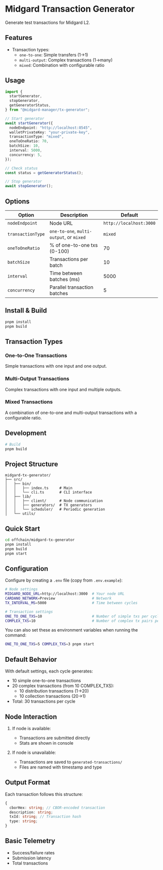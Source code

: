 # Midgard Transaction Generator

Generate test transactions for Midgard L2.

## Features

- Transaction types:
  - `one-to-one`: Simple transfers (1→1)
  - `multi-output`: Complex transactions (1→many)
  - `mixed`: Combination with configurable ratio

## Usage

```typescript
import {
  startGenerator,
  stopGenerator,
  getGeneratorStatus,
} from "@midgard-manager/tx-generator";

// Start generator
await startGenerator({
  nodeEndpoint: "http://localhost:8545",
  walletPrivateKey: "your-private-key",
  transactionType: "mixed",
  oneToOneRatio: 70,
  batchSize: 10,
  interval: 5000,
  concurrency: 5,
});

// Check status
const status = getGeneratorStatus();

// Stop generator
await stopGenerator();
```

## Options

| Option            | Description                              | Default                 |
| ----------------- | ---------------------------------------- | ----------------------- |
| `nodeEndpoint`    | Node URL                                 | `http://localhost:3000` |
| `transactionType` | `one-to-one`, `multi-output`, or `mixed` | `mixed`                 |
| `oneToOneRatio`   | % of one-to-one txs (0-100)              | 70                      |
| `batchSize`       | Transactions per batch                   | 10                      |
| `interval`        | Time between batches (ms)                | 5000                    |
| `concurrency`     | Parallel transaction batches             | 5                       |

## Install & Build

```bash
pnpm install
pnpm build
```

## Transaction Types

### One-to-One Transactions

Simple transactions with one input and one output.  

### Multi-Output Transactions

Complex transactions with one input and multiple outputs.

### Mixed Transactions

A combination of one-to-one and multi-output transactions with a configurable ratio. 

## Development

```bash
# Build
pnpm build
```

## Project Structure

```
midgard-tx-generator/
├── src/
│   ├── bin/
│   │   ├── index.ts     # Main
│   │   └── cli.ts       # CLI interface
│   ├── lib/
│   │   ├── client/      # Node communication
│   │   ├── generators/  # TX generators
│   │   └── scheduler/   # Periodic generation
│   └── utils/
```

## Quick Start

```bash
cd offchain/midgard-tx-generator
pnpm install
pnpm build
pnpm start
```

## Configuration

Configure by creating a `.env` file (copy from `.env.example`):

```bash
# Node settings
MIDGARD_NODE_URL=http://localhost:3000  # Your node URL
CARDANO_NETWORK=Preview                 # Network
TX_INTERVAL_MS=5000                     # Time between cycles

# Transaction settings
ONE_TO_ONE_TXS=10                       # Number of simple txs per cycle (default: 10)
COMPLEX_TXS=10                          # Number of complex tx pairs per cycle (default: 10)
```

You can also set these as environment variables when running the command:

```bash
ONE_TO_ONE_TXS=5 COMPLEX_TXS=3 pnpm start
```

## Default Behavior

With default settings, each cycle generates:

- 10 simple one-to-one transactions
- 20 complex transactions (from 10 COMPLEX_TXS):
  - 10 distribution transactions (1→20)
  - 10 collection transactions (20→1)
- Total: 30 transactions per cycle

## Node Interaction

1. If node is available:

   - Transactions are submitted directly
   - Stats are shown in console

2. If node is unavailable:
   - Transactions are saved to `generated-transactions/`
   - Files are named with timestamp and type

## Output Format

Each transaction follows this structure:

```typescript
{
  cborHex: string; // CBOR-encoded transaction
  description: string;
  txId: string; // Transaction hash
  type: string;
}
```

## Basic Telemetry

- Success/failure rates
- Submission latency
- Total transactions
